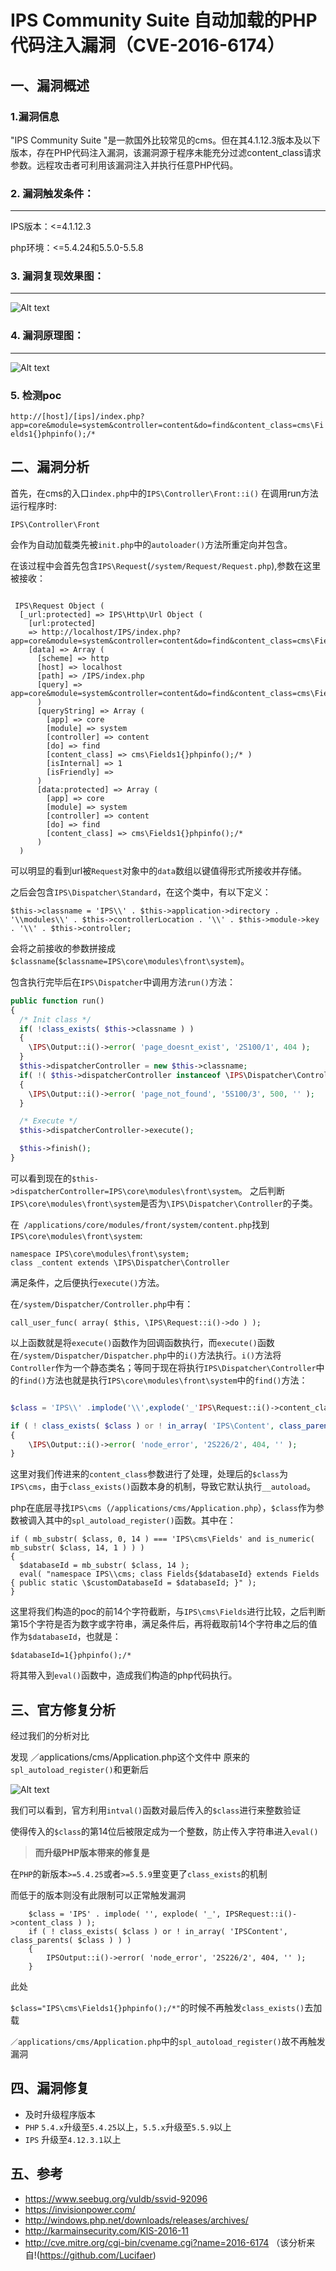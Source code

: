 # IPS Community Suite 自动加载的PHP代码注入漏洞（CVE-2016-6174）

## 一、漏洞概述

### 1.漏洞信息
"IPS Community Suite "是一款国外比较常见的cms。但在其4.1.12.3版本及以下版本，存在PHP代码注入漏洞，该漏洞源于程序未能充分过滤content_class请求参数。远程攻击者可利用该漏洞注入并执行任意PHP代码。
### 2. 漏洞触发条件：
-------
IPS版本：<=4.1.12.3

php环境：<=5.4.24和5.5.0-5.5.8

### 3. 漏洞复现效果图：
-------

![Alt text](./phpinfo.png)

### 4. 漏洞原理图：
-------
![Alt text](./IPS7.png)


### 5. 检测poc

`http://[host]/[ips]/index.php?app=core&module=system&controller=content&do=find&content_class=cms\Fields1{}phpinfo();/*`

## 二、漏洞分析

首先，在cms的入口`index.php`中的`IPS\Controller\Front::i()`
在调用run方法运行程序时:

`IPS\Controller\Front`

会作为自动加载类先被`init.php`中的`autoloader()`方法所重定向并包含。

在该过程中会首先包含`IPS\Request`(`/system/Request/Request.php`),参数在这里被接收：

```

 IPS\Request Object (
  [_url:protected] => IPS\Http\Url Object (
    [url:protected]
    => http://localhost/IPS/index.php?app=core&module=system&controller=content&do=find&content_class=cms\Fields1{}phpinfo();/*
    [data] => Array (
      [scheme] => http
      [host] => localhost
      [path] => /IPS/index.php
      [query] => app=core&module=system&controller=content&do=find&content_class=cms\Fields1{}phpinfo();/*
      )
      [queryString] => Array (
        [app] => core
        [module] => system
        [controller] => content
        [do] => find
        [content_class] => cms\Fields1{}phpinfo();/* )
        [isInternal] => 1
        [isFriendly] =>
      )
      [data:protected] => Array (
        [app] => core
        [module] => system
        [controller] => content
        [do] => find
        [content_class] => cms\Fields1{}phpinfo();/*
      )
  )
```

可以明显的看到url被`Request`对象中的`data`数组以键值得形式所接收并存储。

之后会包含`IPS\Dispatcher\Standard`，在这个类中，有以下定义：

```
$this->classname = 'IPS\\' . $this->application->directory . '\\modules\\' . $this->controllerLocation . '\\' . $this->module->key . '\\' . $this->controller;
```

会将之前接收的参数拼接成`$classname`(`$classname=IPS\core\modules\front\system`)。

包含执行完毕后在`IPS\Dispatcher`中调用方法`run()`方法：

``` php
public function run()
{
  /* Init class */
  if( !class_exists( $this->classname ) )
  {
    \IPS\Output::i()->error( 'page_doesnt_exist', '2S100/1', 404 );
  }
  $this->dispatcherController = new $this->classname;
  if( !( $this->dispatcherController instanceof \IPS\Dispatcher\Controller ) )
  {
    \IPS\Output::i()->error( 'page_not_found', '5S100/3', 500, '' );
  }

  /* Execute */
  $this->dispatcherController->execute();

  $this->finish();
}
```
可以看到现在的`$this->dispatcherController=IPS\core\modules\front\system`。
之后判断`IPS\core\modules\front\system`是否为`\IPS\Dispatcher\Controller`的子类。

在` /applications/core/modules/front/system/content.php`找到`IPS\core\modules\front\system`:

```
namespace IPS\core\modules\front\system;
class _content extends \IPS\Dispatcher\Controller
```
满足条件，之后便执行`execute()`方法。


在`/system/Dispatcher/Controller.php`中有：

```
call_user_func( array( $this, \IPS\Request::i()->do ) );
```

以上函数就是将`execute()`函数作为回调函数执行，而`execute()`函数在`/system/Dispatcher/Dispatcher.php`中的`i()`方法执行。`i()`方法将`Controller`作为一个静态类名；等同于现在将执行`IPS\Dispatcher\Controller`中的`find()`方法也就是执行`IPS\core\modules\front\system`中的`find()`方法：

``` php

$class = 'IPS\\' .implode('\\',explode('_'IPS\Request::i()->content_class ) );

if ( ! class_exists( $class ) or ! in_array( 'IPS\Content', class_parents( $class ) ) )
{
	\IPS\Output::i()->error( 'node_error', '2S226/2', 404, '' );
}
```

这里对我们传进来的`content_class`参数进行了处理，处理后的`$class`为`IPS\cms`，由于`class_exists()`函数本身的机制，导致它默认执行`__autoload`。

php在底层寻找`IPS\cms`（`/applications/cms/Application.php`），`$class`作为参数被调入其中的`spl_autoload_register()`函数。其中在：

```
if ( mb_substr( $class, 0, 14 ) === 'IPS\cms\Fields' and is_numeric( mb_substr( $class, 14, 1 ) ) )
{
  $databaseId = mb_substr( $class, 14 );
  eval( "namespace IPS\\cms; class Fields{$databaseId} extends Fields { public static \$customDatabaseId = $databaseId; }" );
}
```
这里将我们构造的poc的前14个字符截断，与`IPS\cms\Fields`进行比较，之后判断第15个字符是否为数字或字符串，满足条件后，再将截取前14个字符串之后的值作为`$databaseId`，也就是：

`$databaseId=1{}phpinfo();/*`

  将其带入到`eval()`函数中，造成我们构造的php代码执行。

## 三、官方修复分析

经过我们的分析对比

发现 ／applications/cms/Application.php这个文件中 原来的`spl_autoload_register()`和更新后

![Alt text](./ips_fix.png)


我们可以看到，官方利用`intval()`函数对最后传入的`$class`进行来整数验证

使得传入的`$class`的第14位后被限定成为一个整数，防止传入字符串进入`eval()`

>**而升级PHP版本带来的修复是**

在`PHP`的新版本`>=5.4.25`或者`>=5.5.9`里变更了`class_exists`的机制

而低于的版本则没有此限制可以正常触发漏洞
```
    $class = 'IPS' . implode( '', explode( '_', IPSRequest::i()->content_class ) );
    if ( ! class_exists( $class ) or ! in_array( 'IPSContent', class_parents( $class ) ) )
    {
        IPSOutput::i()->error( 'node_error', '2S226/2', 404, '' );
    }
```

此处

`$class="IPS\cms\Fields1{}phpinfo();/*"`的时候不再触发`class_exists()`去加载

`／applications/cms/Application.php`中的`spl_autoload_register()`故不再触发漏洞

## 四、漏洞修复

- 及时升级程序版本
- `PHP` `5.4.x`升级至`5.4.25`以上，`5.5.x`升级至`5.5.9`以上
- `IPS` 升级至`4.12.3.1`以上

## 五、参考
* https://www.seebug.org/vuldb/ssvid-92096
* https://invisionpower.com/
* http://windows.php.net/downloads/releases/archives/
* http://karmainsecurity.com/KIS-2016-11
* http://cve.mitre.org/cgi-bin/cvename.cgi?name=2016-6174
（该分析来自!(https://github.com/Lucifaer)

